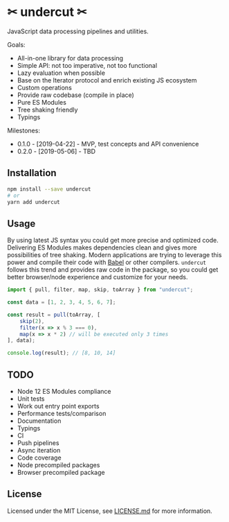 # ✂ undercut ✂

JavaScript data processing pipelines and utilities.

Goals:

* All-in-one library for data processing
* Simple API: not too imperative, not too functional
* Lazy evaluation when possible
* Base on the Iterator protocol and enrich existing JS ecosystem
* Custom operations
* Provide raw codebase (compile in place)
* Pure ES Modules
* Tree shaking friendly
* Typings

Milestones:

* 0.1.0 - [2019-04-22] - MVP, test concepts and API convenience
* 0.2.0 - [2019-05-06] - TBD

## Installation

```sh
npm install --save undercut
# or
yarn add undercut
```

## Usage

By using latest JS syntax you could get more precise and optimized code. Delivering ES Modules makes dependencies clean and gives more possibilities of tree shaking. Modern applications are trying to leverage this power and compile their code with [Babel](https://babeljs.io/) or other compilers. `undercut` follows this trend and provides raw code in the package, so you could get better browser/node experience and customize for your needs.

```js
import { pull, filter, map, skip, toArray } from "undercut";

const data = [1, 2, 3, 4, 5, 6, 7];

const result = pull(toArray, [
    skip(2),
    filter(x => x % 3 === 0),
    map(x => x * 2) // will be executed only 3 times
], data);

console.log(result); // [8, 10, 14]
```

## TODO

* Node 12 ES Modules compliance
* Unit tests
* Work out entry point exports
* Performance tests/comparison
* Documentation
* Typings
* CI
* Push pipelines
* Async iteration
* Code coverage
* Node precompiled packages
* Browser precompiled package

## License

Licensed under the MIT License, see [LICENSE.md](LICENSE.md) for more information.
